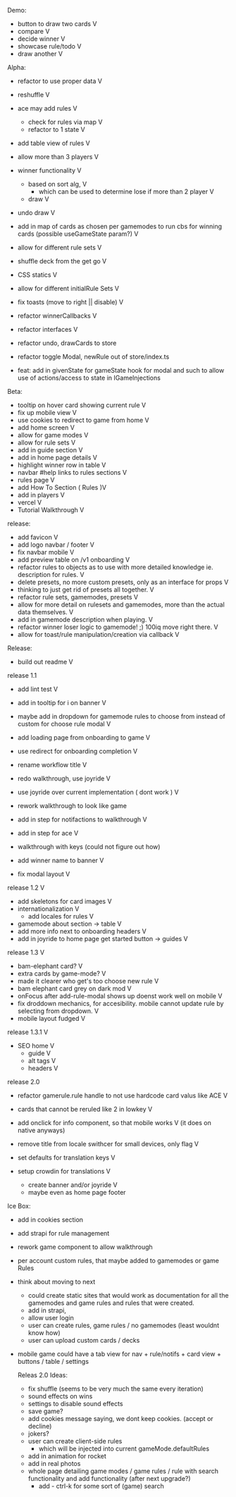 Demo:
- button to draw two cards V
- compare V
- decide winner V
- showcase rule/todo V
- draw another V

Alpha:
- refactor to use proper data V
- reshuffle V
- ace may add rules V
  - check for rules via map V
  - refactor to 1 state V
- add table view of rules V
- allow more than 3 players V
- winner functionality V
  - based on sort alg, V
    - which can be used to determine lose if more than 2 player V
  - draw V
- undo draw V
- add in map of cards as chosen per gamemodes to run cbs for winning cards (possible useGameState param?) V
- allow for different rule sets V
- shuffle deck from the get go V
- CSS statics V
- allow for different initialRule Sets V
- fix toasts (move to right || disable) V
- refactor winnerCallbacks V
- refactor interfaces V

- refactor undo, drawCards to store
- refactor toggle Modal, newRule out of store/index.ts 
- feat: add in givenState for gameState hook for modal and such to allow use of actions/access to state in IGameInjections 

Beta:
- tooltip on hover card showing current rule V
- fix up mobile view V
- use cookies to redirect to game from home V
- add home screen V
- allow for game modes V
- allow for rule sets V
- add in guide section V
- add in home page details V
- highlight winner row in table  V
- navbar #help links to rules sections V
- rules page V
- add How To Section ( Rules )V
- add in players V
- vercel V
- Tutorial Walkthrough V

release:
- add favicon V
- add logo navbar / footer V
- fix navbar mobile V
- add preview table on /v1 onboarding V
- refactor rules to objects as to use with more detailed knowledge ie. description for rules. V
- delete presets, no more custom presets, only as an interface for props V
- thinking to just get rid of presets all together. V
- refactor rule sets, gamemodes, presets V
- allow for more detail on rulesets and gamemodes, more than the actual data themselves. V
- add in gamemode description when playing. V
- refactor winner loser logic to gamemode! ;) 100iq move right there. V
- allow for toast/rule manipulation/creation via callback V

Release:
- build out readme V

release 1.1
- add lint test V
- add in tooltip for i on banner V
- maybe add in dropdown for gamemode rules to choose from instead of custom for choose rule modal V

- add loading page from onboarding to game V
- use redirect for onboarding completion V
- rename workflow title V
- redo walkthrough, use joyride V
- use joyride over current implementation ( dont work ) V
- rework walkthrough to look like game
- add in step for notifactions to walkthrough V
- add in step for ace V
- walkthrough with keys (could not figure out how)
- add winner name to banner V
- fix modal layout V


release 1.2 V
- add skeletons for card images V
- internationalization V
  - add locales for rules V
- gamemode about section -> table V
- add more info next to onboarding headers V
- add in joyride to home page get started button -> guides  V
  
release 1.3 V
- bam-elephant card? V
- extra cards by game-mode? V
- made it clearer who get's too choose new rule V
- bam elephant card grey on dark mod V
- onFocus after add-rule-modal shows up doenst work well on mobile V
- fix droddown mechanics, for accesibility. mobile cannot update rule by selecting from dropdown. V
- mobile layout fudged V

release 1.3.1 V
- SEO home V
  - guide V
  - alt tags V
  - headers V

release 2.0
- refactor gamerule.rule handle to not use hardcode card valus like ACE V
- cards that cannot be reruled like 2 in lowkey V
- add onclick for info component, so that mobile works V (it does on native anyways)
- remove title from locale swithcer for small devices, only flag V
- set defaults for translation keys V

- setup crowdin for translations V
  - create banner and/or joyride V
  - maybe even as home page footer



  

Ice Box:
- add in cookies section
- add strapi for rule management
- rework game component to allow walkthrough
- per account custom rules, that maybe added to gamemodes or game Rules

- think about moving to next 
  - could create static sites that would work as documentation for all the gamemodes and game rules and rules that were created.
  - add in strapi, 
  - allow user login
  - user can create rules, game rules / no gamemodes (least wouldnt know how)
  - user can upload custom cards / decks
- mobile game could have a tab view for nav + rule/notifs + card view + buttons / table / settings 

  Releas 2.0 Ideas:
  - fix shuffle (seems to be very much the same every iteration)
  - sound effects on wins
  - settings to disable sound effects
  - save game?
  - add cookies message saying, we dont keep cookies. (accept or decline)
  - jokers?
  - user can create client-side rules
    - which will be injected into current gameMode.defaultRules
  - add in animation for rocket
  - add in real photos
  - whole page detailing game modes / game rules / rule with search functionality and add functionality (after next upgrade?)
    - add - ctrl-k for some sort of (game) search